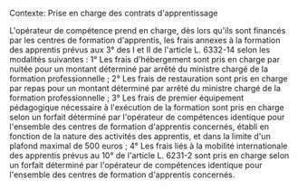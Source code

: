 Contexte: Prise en charge des contrats d'apprentissage

L'opérateur de compétence prend en charge, dès lors qu'ils sont financés par les centres de formation d'apprentis, les frais annexes à la formation des apprentis prévus aux 3° des I et II de l'article L. 6332-14 selon les modalités suivantes : 1° Les frais d'hébergement sont pris en charge par nuitée pour un montant déterminé par arrêté du ministre chargé de la formation professionnelle ; 2° Les frais de restauration sont pris en charge par repas pour un montant déterminé par arrêté du ministre chargé de la formation professionnelle ; 3° Les frais de premier équipement pédagogique nécessaire à l'exécution de la formation sont pris en charge selon un forfait déterminé par l'opérateur de compétences identique pour l'ensemble des centres de formation d'apprentis concernés, établi en fonction de la nature des activités des apprentis, et dans la limite d'un plafond maximal de 500 euros ; 4° Les frais liés à la mobilité internationale des apprentis prévus au 10° de l'article L. 6231-2 sont pris en charge selon un forfait déterminé par l'opérateur de compétences identique pour l'ensemble des centres de formation d'apprentis concernés.